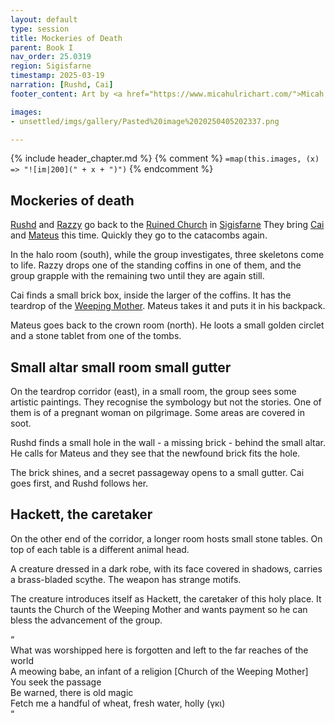 ```yaml
---
layout: default
type: session
title: Mockeries of Death
parent: Book I
nav_order: 25.0319
region: Sigisfarne
timestamp: 2025-03-19
narration: [Rushd, Cai]
footer_content: Art by <a href="https://www.micahulrichart.com/">Micah Ulrich</a>.

images:
- unsettled/imgs/gallery/Pasted%20image%2020250405202337.png

---
```


{% include header_chapter.md %}
{% comment %}
`=map(this.images, (x) => "![im|200](" + x + ")")`
{% endcomment %}

## Mockeries of death

[Rushd](../../directory/Sigisfarne/RushdIbnUbada.md) and [Razzy](../../directory/Sigisfarne/Razvan.md) go back to the [Ruined Church](../../directory/Sigisfarne/RuinedChurch.md) in [Sigisfarne](../../directory/Sigisfarne/index.md)
They bring [Cai](../../directory/Sigisfarne/Cai.md) and [Mateus](../../directory/Sigisfarne/Mateus.md) this time.
Quickly they go to the catacombs again.

In the halo room (south), while the group investigates, three skeletons come to life.
Razzy drops one of the standing coffins in one of them, and the group grapple with the remaining two until they are again still.

Cai finds a small brick box, inside the larger of the coffins.
It has the teardrop of the [Weeping Mother](../../directory/weepingMother/index.md).
Mateus takes it and puts it in his backpack.

Mateus goes back to the crown room (north).
He loots a small golden circlet and a stone tablet from one of the tombs.

## Small altar small room small gutter

On the teardrop corridor (east), in a small room, the group sees some artistic paintings.
They recognise the symbology but not the stories.
One of them is of a pregnant woman on pilgrimage.
Some areas are covered in soot.

Rushd finds a small hole in the wall \- a missing brick \- behind the small altar.
He calls for Mateus and they see that the newfound brick fits the hole.

The brick shines, and a secret passageway opens to a small gutter.
Cai goes first, and Rushd follows her.

## Hackett, the caretaker

On the other end of the corridor, a longer room hosts small stone tables.
On top of each table is a different animal head.

A creature dressed in a dark robe, with its face covered in shadows, carries a brass-bladed scythe.
The weapon has strange motifs.

The creature introduces itself as Hackett, the caretaker of this holy place.
It taunts the Church of the Weeping Mother and wants payment so he can bless the advancement of the group.

“  
What was worshipped here is forgotten and left to the far reaches of the world  
A meowing babe, an infant of a religion \[Church of the Weeping Mother\]  
You seek the passage  
Be warned, there is old magic  
Fetch me a handful of wheat, fresh water, holly (γκι)  
“
